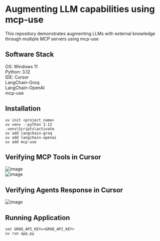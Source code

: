 # Augmenting LLM capabilities using mcp-use
This repository demonstrates augmenting LLMs with external knowledge through multiple MCP servers using mcp-use   

## Software Stack   
OS: Windows 11   
Python: 3.12   
IDE: Cursor   
LangChain-Groq   
LangChain-OpenAI   
mcp-use   

## Installation  
```
uv init <project_name>
uv venv --python 3.12
.venv\Scripts\activate
uv add langchain-groq
uv add langchain-openai
uv add mcp-use
```

## Verifying MCP Tools in Cursor   
![image](https://github.com/user-attachments/assets/e4a8bd53-2aed-46d8-a5d2-0a234b4cab8d)   
![image](https://github.com/user-attachments/assets/d50b6e7b-cbf1-4d66-815e-2d57b2a1b206)

## Verifying Agents Response in Cursor 
![image](https://github.com/user-attachments/assets/62088ba9-4f02-4563-b107-17df50d31896)   

## Running Application   
```
set GROQ_API_KEY=<GROQ_API_KEY>
uv run app.py
```
